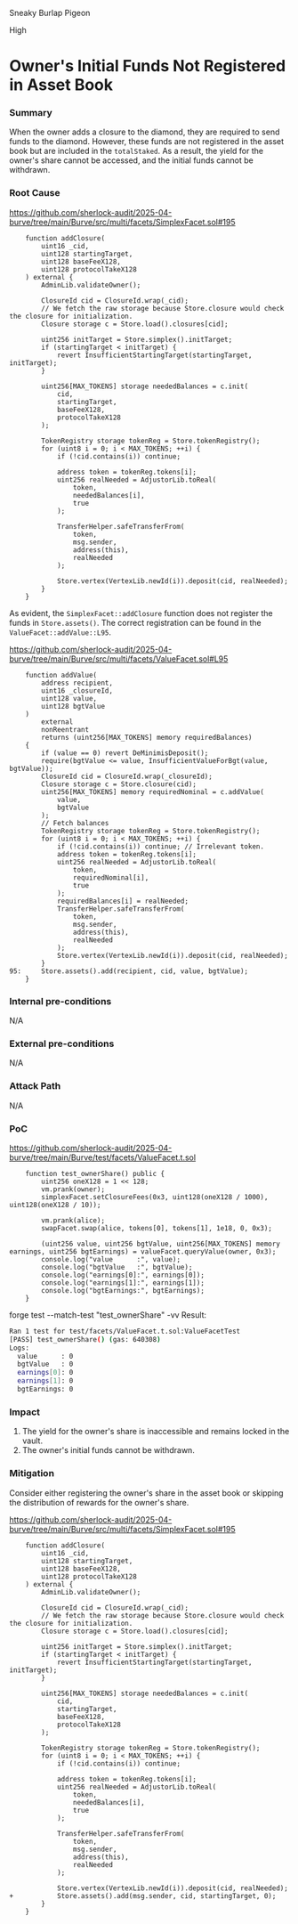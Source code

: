 Sneaky Burlap Pigeon

High

# Owner's Initial Funds Not Registered in Asset Book


### Summary
When the owner adds a closure to the diamond, they are required to send funds to the diamond. However, these funds are not registered in the asset book but are included in the `totalStaked`. As a result, the yield for the owner's share cannot be accessed, and the initial funds cannot be withdrawn.

### Root Cause
https://github.com/sherlock-audit/2025-04-burve/tree/main/Burve/src/multi/facets/SimplexFacet.sol#195
```solidity
    function addClosure(
        uint16 _cid,
        uint128 startingTarget,
        uint128 baseFeeX128,
        uint128 protocolTakeX128
    ) external {
        AdminLib.validateOwner();

        ClosureId cid = ClosureId.wrap(_cid);
        // We fetch the raw storage because Store.closure would check the closure for initialization.
        Closure storage c = Store.load().closures[cid];

        uint256 initTarget = Store.simplex().initTarget;
        if (startingTarget < initTarget) {
            revert InsufficientStartingTarget(startingTarget, initTarget);
        }

        uint256[MAX_TOKENS] storage neededBalances = c.init(
            cid,
            startingTarget,
            baseFeeX128,
            protocolTakeX128
        );

        TokenRegistry storage tokenReg = Store.tokenRegistry();
        for (uint8 i = 0; i < MAX_TOKENS; ++i) {
            if (!cid.contains(i)) continue;

            address token = tokenReg.tokens[i];
            uint256 realNeeded = AdjustorLib.toReal(
                token,
                neededBalances[i],
                true
            );

            TransferHelper.safeTransferFrom(
                token,
                msg.sender,
                address(this),
                realNeeded
            );

            Store.vertex(VertexLib.newId(i)).deposit(cid, realNeeded);
        }
    }
```
As evident, the `SimplexFacet::addClosure` function does not register the funds in `Store.assets()`. The correct registration can be found in the `ValueFacet::addValue::L95`.

https://github.com/sherlock-audit/2025-04-burve/tree/main/Burve/src/multi/facets/ValueFacet.sol#L95
```solidity
    function addValue(
        address recipient,
        uint16 _closureId,
        uint128 value,
        uint128 bgtValue
    )
        external
        nonReentrant
        returns (uint256[MAX_TOKENS] memory requiredBalances)
    {
        if (value == 0) revert DeMinimisDeposit();
        require(bgtValue <= value, InsufficientValueForBgt(value, bgtValue));
        ClosureId cid = ClosureId.wrap(_closureId);
        Closure storage c = Store.closure(cid);
        uint256[MAX_TOKENS] memory requiredNominal = c.addValue(
            value,
            bgtValue
        );
        // Fetch balances
        TokenRegistry storage tokenReg = Store.tokenRegistry();
        for (uint8 i = 0; i < MAX_TOKENS; ++i) {
            if (!cid.contains(i)) continue; // Irrelevant token.
            address token = tokenReg.tokens[i];
            uint256 realNeeded = AdjustorLib.toReal(
                token,
                requiredNominal[i],
                true
            );
            requiredBalances[i] = realNeeded;
            TransferHelper.safeTransferFrom(
                token,
                msg.sender,
                address(this),
                realNeeded
            );
            Store.vertex(VertexLib.newId(i)).deposit(cid, realNeeded);
        }
95:     Store.assets().add(recipient, cid, value, bgtValue);
    }
```

### Internal pre-conditions
N/A

### External pre-conditions
N/A

### Attack Path
N/A

### PoC

https://github.com/sherlock-audit/2025-04-burve/tree/main/Burve/test/facets/ValueFacet.t.sol
```solidity
    function test_ownerShare() public {
        uint256 oneX128 = 1 << 128;
        vm.prank(owner);
        simplexFacet.setClosureFees(0x3, uint128(oneX128 / 1000), uint128(oneX128 / 10));

        vm.prank(alice);
        swapFacet.swap(alice, tokens[0], tokens[1], 1e18, 0, 0x3);

        (uint256 value, uint256 bgtValue, uint256[MAX_TOKENS] memory earnings, uint256 bgtEarnings) = valueFacet.queryValue(owner, 0x3);
        console.log("value      :", value);
        console.log("bgtValue   :", bgtValue);
        console.log("earnings[0]:", earnings[0]);
        console.log("earnings[1]:", earnings[1]);
        console.log("bgtEarnings:", bgtEarnings);
    }
```
forge test --match-test "test_ownerShare" -vv
Result:
```bash
Ran 1 test for test/facets/ValueFacet.t.sol:ValueFacetTest
[PASS] test_ownerShare() (gas: 640308)
Logs:
  value      : 0
  bgtValue   : 0
  earnings[0]: 0
  earnings[1]: 0
  bgtEarnings: 0
```

### Impact
1. The yield for the owner's share is inaccessible and remains locked in the vault.
2. The owner's initial funds cannot be withdrawn.

### Mitigation
Consider either registering the owner's share in the asset book or skipping the distribution of rewards for the owner's share.

https://github.com/sherlock-audit/2025-04-burve/tree/main/Burve/src/multi/facets/SimplexFacet.sol#195
```solidity
    function addClosure(
        uint16 _cid,
        uint128 startingTarget,
        uint128 baseFeeX128,
        uint128 protocolTakeX128
    ) external {
        AdminLib.validateOwner();

        ClosureId cid = ClosureId.wrap(_cid);
        // We fetch the raw storage because Store.closure would check the closure for initialization.
        Closure storage c = Store.load().closures[cid];

        uint256 initTarget = Store.simplex().initTarget;
        if (startingTarget < initTarget) {
            revert InsufficientStartingTarget(startingTarget, initTarget);
        }

        uint256[MAX_TOKENS] storage neededBalances = c.init(
            cid,
            startingTarget,
            baseFeeX128,
            protocolTakeX128
        );

        TokenRegistry storage tokenReg = Store.tokenRegistry();
        for (uint8 i = 0; i < MAX_TOKENS; ++i) {
            if (!cid.contains(i)) continue;

            address token = tokenReg.tokens[i];
            uint256 realNeeded = AdjustorLib.toReal(
                token,
                neededBalances[i],
                true
            );

            TransferHelper.safeTransferFrom(
                token,
                msg.sender,
                address(this),
                realNeeded
            );

            Store.vertex(VertexLib.newId(i)).deposit(cid, realNeeded);
+           Store.assets().add(msg.sender, cid, startingTarget, 0);
        }
    }
```
